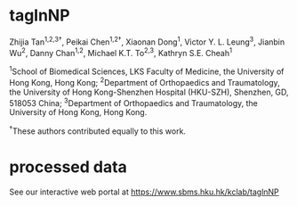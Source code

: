 # taglnNP

Zhijia Tan<sup>1,2,3†</sup>, Peikai Chen<sup>1,2†</sup>, Xiaonan Dong<sup>1</sup>, Victor Y. L. Leung<sup>3</sup>, Jianbin Wu<sup>2</sup>, 
Danny Chan<sup>1,2</sup>, Michael K.T. To<sup>2,3</sup>, Kathryn S.E. Cheah<sup>1</sup>

<sup>1</sup>School of Biomedical Sciences, LKS Faculty of Medicine, the University of Hong Kong, Hong Kong; <sup>2</sup>Department of Orthopaedics and Traumatology, the University of Hong Kong-Shenzhen Hospital (HKU-SZH), Shenzhen, GD, 518053 China; <sup>3</sup>Department of Orthopaedics and Traumatology, the University of Hong Kong, Hong Kong.

<sup>†</sup>These authors contributed equally to this work.

# processed data
See our interactive web portal at https://www.sbms.hku.hk/kclab/taglnNP
